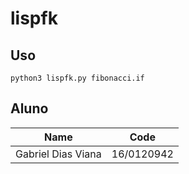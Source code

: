 # lispfk

## Uso
```shell
python3 lispfk.py fibonacci.if
```
## Aluno
Name | Code
:-----:|:-----:
Gabriel Dias Viana | 16/0120942
